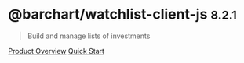 # @barchart/watchlist-client-js <small>8.2.1</small>

> Build and manage lists of investments

[Product Overview](/content/product_overview)
[Quick Start](/content/quick_start)
